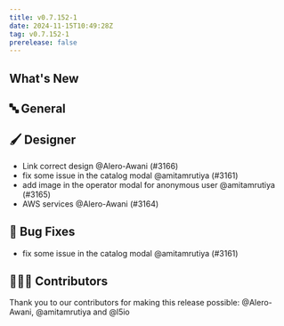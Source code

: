 ```yaml
---
title: v0.7.152-1
date: 2024-11-15T10:49:28Z
tag: v0.7.152-1
prerelease: false
---
```


## What's New
## 🔤 General
## 🖌️ Designer

- Link correct design @Alero-Awani (#3166)
- fix some issue in the catalog modal @amitamrutiya (#3161)
- add image in the operator modal for anonymous user @amitamrutiya (#3165)
- AWS services @Alero-Awani (#3164)

## 🐛 Bug Fixes

- fix some issue in the catalog modal @amitamrutiya (#3161)

## 👨🏽‍💻 Contributors

Thank you to our contributors for making this release possible:
@Alero-Awani, @amitamrutiya and @l5io
